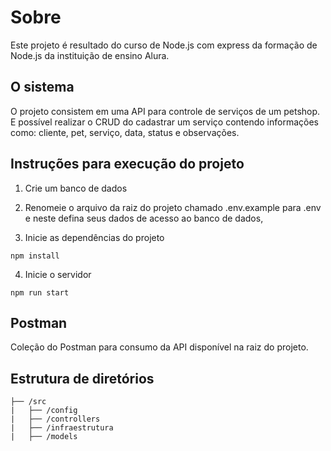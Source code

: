 # Sobre

Este projeto é resultado do curso de Node.js com express da formação de Node.js da instituição de ensino Alura.


## O sistema

O projeto consistem em uma API para controle de serviços de um petshop. E possível realizar o CRUD do cadastrar um serviço contendo informações como: cliente, pet, serviço, data, status e observações.


## Instruções para execução do projeto

1. Crie um banco de dados

2. Renomeie o arquivo da raiz do projeto chamado .env.example para .env e neste defina seus dados de acesso ao banco de dados,

3. Inicie as dependências do projeto
```
npm install 
```

4. Inicie o servidor
```
npm run start 
```
## Postman
Coleção do Postman para consumo da API disponível na raiz do projeto.

## Estrutura de diretórios

```
├── /src
|   ├── /config
|   ├── /controllers
|   ├── /infraestrutura
|   ├── /models
```